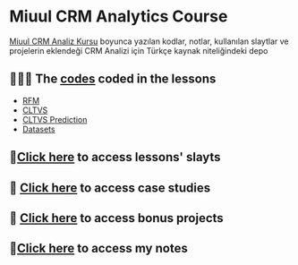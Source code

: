 # Miuul CRM Analytics Course
[Miuul CRM Analiz Kursu](https://learning.miuul.com/courses/take/crm-analytics) boyunca yazılan kodlar, notlar, kullanılan slaytlar ve projelerin eklendeği
CRM Analizi için Türkçe kaynak niteliğindeki depo

## 👩🏻‍💻 The [codes](https://github.com/elifbeyzatok00/Miuul-CRM-Analytics-Course/tree/master/codes) coded in the lessons
* [RFM](https://github.com/elifbeyzatok00/Miuul-CRM-Analytics-Course/tree/master/codes/rfm)
* [CLTVS](https://github.com/elifbeyzatok00/Miuul-CRM-Analytics-Course/tree/master/codes/cltv)
* [CLTVS Prediction](https://github.com/elifbeyzatok00/Miuul-CRM-Analytics-Course/tree/master/codes/cltv_prediction)
* [Datasets](https://github.com/elifbeyzatok00/Miuul-CRM-Analytics-Course/tree/master/codes/datasets)

## 📌[Click here](https://github.com/elifbeyzatok00/Miuul-CRM-Analytics-Course/tree/master/slayts) to access lessons' slayts

## 📘 [Click here](https://github.com/elifbeyzatok00/Miuul-CRM-Analytics-Course/tree/master/case-studies) to access case studies

## 📔 [Click here](https://github.com/elifbeyzatok00/Miuul-CRM-Analytics-Course/tree/master/bonus-projects) to access bonus projects

## 📝[Click here](https://github.com/elifbeyzatok00/Miuul-CRM-Analytics-Course/blob/master/notes.pdf) to access my notes
